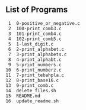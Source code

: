 ## List of Programs

     1	0-positive_or_negative.c
     2	100-print_comb3.c
     3	101-print_comb4.c
     4	102-print_comb5.c
     5	1-last_digit.c
     6	2-print_alphabet.c
     7	3-print_alphabets.c
     8	4-print_alphabt.c
     9	5-print_numbers.c
    10	6-print_numberz.c
    11	7-print_tebahpla.c
    12	8-print_base16.c
    13	9-print_comb.c
    14	delete_files.sh
    15	README.md
    16	update_readme.sh
